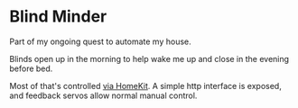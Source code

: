 # Blind Minder

Part of my ongoing quest to automate my house.

Blinds open up in the morning to help wake me up and close in the evening before bed.

Most of that's controlled [via HomeKit](https://github.com/apexskier/my-homebridge). A simple
http interface is exposed, and feedback servos allow normal manual control.
